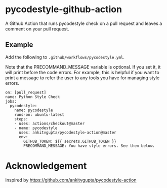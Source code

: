 # pycodestyle-github-action
A Github Action that runs pycodestyle check on a pull request and leaves a comment on your pull request.

## Example
Add the following to `.github/workflows/pycodestyle.yml`.

Note that the PRECOMMAND_MESSAGE variable is optional. If you set it, it will print before
the code errors. For example, this is helpful if you want to print a message to refer the user
to any tools you have for managing style errors.

```
on: [pull_request]
name: Python Style Check
jobs:
  pycodestyle:
    name: pycodestyle
    runs-on: ubuntu-latest
    steps:
    - uses: actions/checkout@master
    - name: pycodestyle
      uses: ankitvgupta/pycodestyle-action@master
      env:
        GITHUB_TOKEN: ${{ secrets.GITHUB_TOKEN }}
        PRECOMMAND_MESSAGE: You have style errors. See them below.
```

# Acknowledgement
Inspired by https://github.com/ankitvgupta/pycodestyle-action
